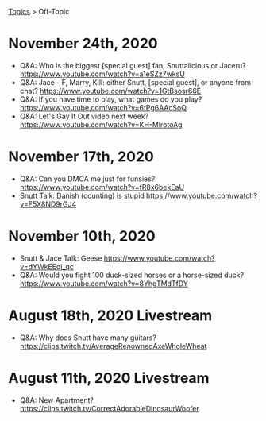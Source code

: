 [Topics](../topics.md) > Off-Topic

# November 24th, 2020
* Q&A: Who is the biggest [special guest] fan, Snuttalicious or Jaceru? https://www.youtube.com/watch?v=a1eSZz7wksU
* Q&A: Jace - F, Marry, Kill: either Snutt, [special guest], or anyone from chat? https://www.youtube.com/watch?v=1GtBsosr66E
* Q&A: If you have time to play, what games do you play? https://www.youtube.com/watch?v=6tPg6AAcSoQ
* Q&A: Let's Gay It Out video next week? https://www.youtube.com/watch?v=KH-MlrotoAg

# November 17th, 2020
* Q&A: Can you DMCA me just for funsies? https://www.youtube.com/watch?v=fR8x6bekEaU
* Snutt Talk: Danish (counting) is stupid https://www.youtube.com/watch?v=F5X8ND9rGJ4

# November 10th, 2020
* Snutt & Jace Talk: Geese https://www.youtube.com/watch?v=dYWkEEqj_qc
* Q&A: Would you fight 100 duck-sized horses or a horse-sized duck? https://www.youtube.com/watch?v=8YhgTMdTfDY

# August 18th, 2020 Livestream
* Q&A: Why does Snutt have many guitars? https://clips.twitch.tv/AverageRenownedAxeWholeWheat

# August 11th, 2020 Livestream
* Q&A: New Apartment? https://clips.twitch.tv/CorrectAdorableDinosaurWoofer
